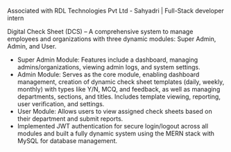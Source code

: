 Associated with RDL Technologies Pvt Ltd - Sahyadri | Full-Stack developer intern

Digital Check Sheet (DCS) – A comprehensive system to manage employees and organizations with three dynamic modules: Super Admin, Admin, and User.
- Super Admin Module: Features include a dashboard, managing admins/organizations, viewing admin logs, and system settings.        
- Admin Module: Serves as the core module, enabling dashboard management, creation of dynamic check sheet templates (daily, weekly, monthly) with types like Y/N, MCQ, and feedback, as well as managing departments, sections, and titles. Includes template viewing, reporting, user verification, and settings.
- User Module: Allows users to view assigned check sheets based on their department and submit reports.               
- Implemented JWT authentication for secure login/logout across all modules and built a fully dynamic system using the MERN stack with MySQL for database management.











